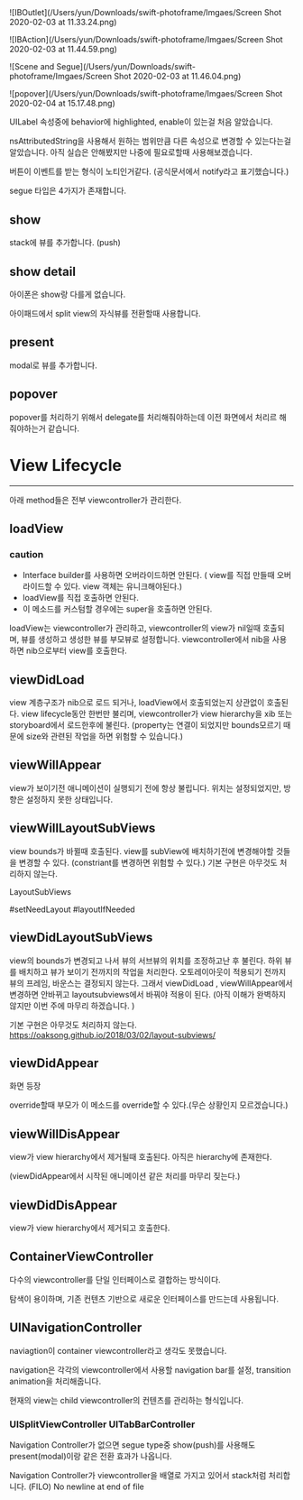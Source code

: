 ## 

![IBOutlet](/Users/yun/Downloads/swift-photoframe/Imgaes/Screen Shot 2020-02-03 at 11.33.24.png)

![IBAction](/Users/yun/Downloads/swift-photoframe/Imgaes/Screen Shot 2020-02-03 at 11.44.59.png)

![Scene and Segue](/Users/yun/Downloads/swift-photoframe/Imgaes/Screen Shot 2020-02-03 at 11.46.04.png)

![popover](/Users/yun/Downloads/swift-photoframe/Imgaes/Screen Shot 2020-02-04 at 15.17.48.png)







UILabel 속성중에 behavior에 highlighted, enable이 있는걸 처음 알았습니다.

nsAttributedString을 사용해서 원하는 범위만큼 다른 속성으로 변경할 수 있는다는걸 알았습니다. 아직 실습은 안해봤지만 나중에 필요로할때 사용해보겠습니다.

버튼이 이벤트를 받는 형식이 노티인거같다. (공식문서에서 notify라고 표기했습니다.)

segue 타입은 4가지가 존재합니다.

## show  

stack에 뷰를 추가합니다. (push)

## show detail

아이폰은 show랑 다를게 없습니다.

아이패드에서 split view의 자식뷰를 전환할때 사용합니다.

## present

modal로 뷰를 추가합니다.

## popover

popover를 처리하기 위해서 delegate를 처리해줘야하는데 이전 화면에서 처리르 해줘야하는거 같습니다. 



# View Lifecycle

----

아래 method들은 전부 viewcontroller가 관리한다.

## loadView

### caution

- Interface builder를 사용하면 오버라이드하면 안된다. ( view를 직접 만들때 오버라이드할 수 있다. view 객체는 유니크해야된다.)
- loadView를 직접 호출하면 안된다. 
- 이 메소드를 커스텀할 경우에는 super을 호출하면 안된다. 

loadView는 viewcontroller가 관리하고, viewcontroller의 view가 nil일때 호출되며, 뷰를 생성하고 생성한 뷰를 부모뷰로 설정합니다. viewcontroller에서 nib을 사용하면 nib으로부터 view를 호출한다.



## viewDidLoad

view 계층구조가 nib으로 로드 되거나, loadView에서 호출되었는지 상관없이 호출된다.
view lifecycle동안 한번만 불리며, viewcontroller가  view hierarchy을 xib 또는 storyboard에서 로드한후에 불린다. (property는 연결이 되었지만 bounds모르기 때문에 size와 관련된 작업을 하면 위험할 수 있습니다.)



## viewWillAppear

view가 보이기전 애니메이션이 실행되기 전에 항상 불립니다. 위치는 설정되었지만, 방향은 설정하지 못한 상태입니다.



## viewWillLayoutSubViews

view bounds가 바뀔때 호출된다.
view를 subView에 배치하기전에 변경해야할 것들을 변경할 수 있다. (constriant를 변경하면 위험할 수 있다.) 
기본 구현은 아무것도 처리하지 않는다.



LayoutSubViews

#setNeedLayout #layoutIfNeeded

## viewDidLayoutSubViews 

view의 bounds가 변경되고 나서 뷰의 서브뷰의 위치를 조정하고난 후 불린다. 하위 뷰를 배치하고 뷰가 보이기 전까지의 작업을 처리한다. 오토레이아웃이 적용되기 전까지 뷰의 프레임, 바운스는 결정되지 않는다. 그래서 viewDidLoad , viewWillAppear에서 변경하면 안바뀌고 layoutsubviews에서 바꿔야 적용이 된다. (아직 이해가 완벽하지 않지만 이번 주에 마무리 하겠습니다. )

기본 구현은 아무것도 처리하지 않는다.
https://oaksong.github.io/2018/03/02/layout-subviews/



## viewDidAppear

화면 등장

override할때 부모가 이 메소드를 override할 수 있다.(무슨 상황인지 모르겠습니다.)



## viewWillDisAppear 

view가 view hierarchy에서 제거될때 호출된다. 아직은 hierarchy에 존재한다.

(viewDidAppear에서 시작된 애니메이션 같은 처리를 마무리 짖는다.)



## viewDidDisAppear

view가 view hierarchy에서 제거되고 호출한다.

## 

## ContainerViewController

다수의 viewcontroller를 단일 인터페이스로 결합하는 방식이다.

탐색이 용이하며, 기존 컨텐츠 기반으로 새로운 인터페이스를 만드는데 사용됩니다.

## UINavigationController

naviagtion이 container viewcontroller라고 생각도 못했습니다.

navigation은 각각의 viewcontroller에서 사용할 navigation bar를 설정, transition animation을 처리해줍니다.

현재의 view는 child viewcontroller의 컨텐츠를 관리하는 형식입니다.

### UISplitViewController UITabBarController

Navigation Controller가 없으면 segue type중 show(push)를 사용해도 present(modal)이랑 같은 전환 효과가 나옵니다.

Navigation Controller가 viewcontroller을 배열로 가지고 있어서 stack처럼 처리합니다. (FILO) No newline at end of file